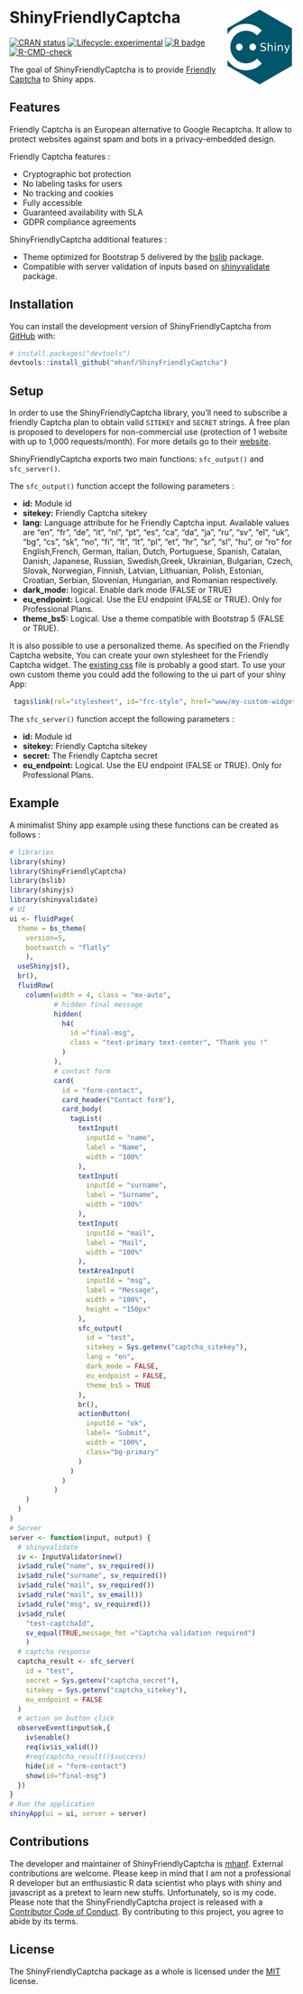 
<!-- README.md is generated from README.Rmd. Please edit that file -->

# ShinyFriendlyCaptcha <a href="https://mhanf.github.io/ShinyFriendlyCaptcha/"><img src="man/figures/logo.png" align="right" height="139" /></a>

<!-- badges: start -->

[![CRAN
status](https://www.r-pkg.org/badges/version/ShinyFriendlyCaptcha)](https://CRAN.R-project.org/package=ShinyFriendlyCaptcha)
[![Lifecycle:
experimental](https://img.shields.io/badge/lifecycle-experimental-orange.svg)](https://lifecycle.r-lib.org/articles/stages.html#experimental)
[![R
badge](https://img.shields.io/badge/Build%20with-♥%20and%20R-blue)](https://github.com/mhanf/ShinyFriendlyCaptcha)
[![R-CMD-check](https://github.com/mhanf/ShinyFriendlyCaptcha/actions/workflows/R-CMD-check.yaml/badge.svg)](https://github.com/mhanf/ShinyFriendlyCaptcha/actions/workflows/R-CMD-check.yaml)
<!-- badges: end -->

The goal of ShinyFriendlyCaptcha is to provide [Friendly
Captcha](https://friendlycaptcha.com/) to Shiny apps.

## Features

Friendly Captcha is an European alternative to Google Recaptcha. It
allow to protect websites against spam and bots in a privacy-embedded
design.

Friendly Captcha features :

-   Cryptographic bot protection
-   No labeling tasks for users
-   No tracking and cookies
-   Fully accessible
-   Guaranteed availability with SLA
-   GDPR compliance agreements

ShinyFriendlyCaptcha additional features :

-   Theme optimized for Bootstrap 5 delivered by the
    [bslib](https://rstudio.github.io/bslib/) package.
-   Compatible with server validation of inputs based on
    [shinyvalidate](https://rstudio.github.io/shinyvalidate/) package.

## Installation

You can install the development version of ShinyFriendlyCaptcha from
[GitHub](https://github.com/) with:

``` r
# install.packages("devtools")
devtools::install_github("mhanf/ShinyFriendlyCaptcha")
```

## Setup

In order to use the ShinyFriendlyCaptcha library, you’ll need to
subscribe a friendly Captcha plan to obtain valid `SITEKEY` and `SECRET`
strings. A free plan is proposed to developers for non-commercial use
(protection of 1 website with up to 1,000 requests/month). For more
details go to their [website](https://friendlycaptcha.com/).

ShinyFriendlyCaptcha exports two main functions: `sfc_output()` and
`sfc_server()`.

The `sfc_output()` function accept the following parameters :

-   **id:** Module id
-   **sitekey:** Friendly Captcha sitekey
-   **lang:** Language attribute for he Friendly Captcha input.
    Available values are “en”, “fr”, “de”, “it”, “nl”, “pt”, “es”, “ca”,
    “da”, “ja”, “ru”, “sv”, “el”, “uk”, “bg”, “cs”, “sk”, “no”, “fi”,
    “lt”, “lt”, “pl”, “et”, “hr”, “sr”, “sl”, “hu”, or “ro” for
    English,French, German, Italian, Dutch, Portuguese, Spanish,
    Catalan, Danish, Japanese, Russian, Swedish,Greek, Ukrainian,
    Bulgarian, Czech, Slovak, Norwegian, Finnish, Latvian, Lithuanian,
    Polish, Estonian, Croatian, Serbian, Slovenian, Hungarian, and
    Romanian respectively.
-   **dark_mode:** logical. Enable dark mode (FALSE or TRUE)
-   **eu_endpoint:** Logical. Use the EU endpoint (FALSE or TRUE). Only
    for Professional Plans.
-   **theme_bs5:** Logical. Use a theme compatible with Bootstrap 5
    (FALSE or TRUE).

It is also possible to use a personalized theme. As specified on the
Friendly Captcha website, You can create your own stylesheet for the
Friendly Captcha widget. The [existing
css](https://github.com/FriendlyCaptcha/friendly-challenge/blob/master/src/styles.css)
file is probably a good start. To use your own custom theme you could
add the following to the ui part of your shiny App:

``` r
 tags$link(rel="stylesheet", id="frc-style", href="www/my-custom-widget-theme.css")
```

The `sfc_server()` function accept the following parameters :

-   **id:** Module id
-   **sitekey:** Friendly Captcha sitekey
-   **secret:** The Friendly Captcha secret
-   **eu_endpoint:** Logical. Use the EU endpoint (FALSE or TRUE). Only
    for Professional Plans.

## Example

A minimalist Shiny app example using these functions can be created as
follows :

``` r
# libraries
library(shiny)
library(ShinyFriendlyCaptcha)
library(bslib)
library(shinyjs)
library(shinyvalidate)
# UI
ui <- fluidPage(
  theme = bs_theme(
    version=5,
    bootswatch = "flatly"
    ),
  useShinyjs(),
  br(),
  fluidRow(
    column(width = 4, class = "mx-auto",
           # hidden final message
           hidden(
             h4(
               id ="final-msg", 
               class = "text-primary text-center", "Thank you !"
             )
           ),
           # contact form
           card(
             id = "form-contact",
             card_header("Contact form"),
             card_body(
               tagList(
                 textInput(
                   inputId = "name",
                   label = "Name",
                   width = "100%"
                 ),
                 textInput(
                   inputId = "surname",
                   label = "Surname",
                   width = "100%"
                 ),
                 textInput(
                   inputId = "mail",
                   label = "Mail",
                   width = "100%"
                 ),
                 textAreaInput(
                   inputId = "msg",
                   label = "Message",
                   width = "100%",
                   height = "150px"
                 ),
                 sfc_output(
                   id = "test",
                   sitekey = Sys.getenv("captcha_sitekey"),
                   lang = "en",
                   dark_mode = FALSE,
                   eu_endpoint = FALSE,
                   theme_bs5 = TRUE
                 ),
                 br(),
                 actionButton(
                   inputId = "ok",
                   label= "Submit",
                   width = "100%",
                   class="bg-primary"
                 )
               )
             )
           )
    )
  )
)
# Server
server <- function(input, output) {
  # shinyvalidate
  iv <- InputValidator$new()
  iv$add_rule("name", sv_required())
  iv$add_rule("surname", sv_required())
  iv$add_rule("mail", sv_required())
  iv$add_rule("mail", sv_email())
  iv$add_rule("msg", sv_required())
  iv$add_rule(
    "test-captchaId", 
    sv_equal(TRUE,message_fmt ="Captcha validation required")
    )
  # captcha response
  captcha_result <- sfc_server(
    id = "test",
    secret = Sys.getenv("captcha_secret"),
    sitekey = Sys.getenv("captcha_sitekey"),
    eu_endpoint = FALSE
  )
  # action on button click
  observeEvent(input$ok,{
    iv$enable()
    req(iv$is_valid())
    #req(captcha_result()$success)
    hide(id = "form-contact")
    show(id="final-msg")
  })
}
# Run the application
shinyApp(ui = ui, server = server)
```

## Contributions

The developer and maintainer of ShinyFriendlyCaptcha is
[mhanf](https://github.com/mhanf). External contributions are welcome.
Please keep in mind that I am not a professional R developer but an
enthusiastic R data scientist who plays with shiny and javascript as a
pretext to learn new stuffs. Unfortunately, so is my code. Please note
that the ShinyFriendlyCaptcha project is released with a [Contributor
Code of
Conduct](https://mhanf.github.io/ShinyFriendlyCaptcha/CODE_OF_CONDUCT.html).
By contributing to this project, you agree to abide by its terms.

## License

The ShinyFriendlyCaptcha package as a whole is licensed under the
[MIT](https://opensource.org/licenses/mit-license.php) license.
